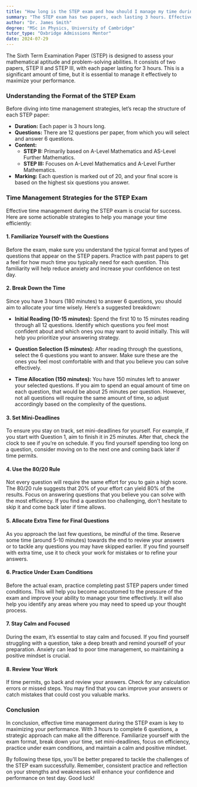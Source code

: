 ```yaml
---
title: "How long is the STEP exam and how should I manage my time during the test?"
summary: "The STEP exam has two papers, each lasting 3 hours. Effective time management is crucial for maximizing your performance."
author: "Dr. James Smith"
degree: "MSc in Physics, University of Cambridge"
tutor_type: "Oxbridge Admissions Mentor"
date: 2024-07-29
---
```


The Sixth Term Examination Paper (STEP) is designed to assess your mathematical aptitude and problem-solving abilities. It consists of two papers, STEP II and STEP III, with each paper lasting for 3 hours. This is a significant amount of time, but it is essential to manage it effectively to maximize your performance.

### Understanding the Format of the STEP Exam

Before diving into time management strategies, let’s recap the structure of each STEP paper:

- **Duration:** Each paper is 3 hours long.
- **Questions:** There are 12 questions per paper, from which you will select and answer 6 questions. 
- **Content:** 
  - **STEP II:** Primarily based on A-Level Mathematics and AS-Level Further Mathematics.
  - **STEP III:** Focuses on A-Level Mathematics and A-Level Further Mathematics.
- **Marking:** Each question is marked out of 20, and your final score is based on the highest six questions you answer.

### Time Management Strategies for the STEP Exam

Effective time management during the STEP exam is crucial for success. Here are some actionable strategies to help you manage your time efficiently:

#### 1. **Familiarize Yourself with the Questions**

Before the exam, make sure you understand the typical format and types of questions that appear on the STEP papers. Practice with past papers to get a feel for how much time you typically need for each question. This familiarity will help reduce anxiety and increase your confidence on test day.

#### 2. **Break Down the Time**

Since you have 3 hours (180 minutes) to answer 6 questions, you should aim to allocate your time wisely. Here’s a suggested breakdown:

- **Initial Reading (10-15 minutes):** Spend the first 10 to 15 minutes reading through all 12 questions. Identify which questions you feel most confident about and which ones you may want to avoid initially. This will help you prioritize your answering strategy.
  
- **Question Selection (5 minutes):** After reading through the questions, select the 6 questions you want to answer. Make sure these are the ones you feel most comfortable with and that you believe you can solve effectively.

- **Time Allocation (150 minutes):** You have 150 minutes left to answer your selected questions. If you aim to spend an equal amount of time on each question, that would be about 25 minutes per question. However, not all questions will require the same amount of time, so adjust accordingly based on the complexity of the questions.

#### 3. **Set Mini-Deadlines**

To ensure you stay on track, set mini-deadlines for yourself. For example, if you start with Question 1, aim to finish it in 25 minutes. After that, check the clock to see if you’re on schedule. If you find yourself spending too long on a question, consider moving on to the next one and coming back later if time permits.

#### 4. **Use the 80/20 Rule**

Not every question will require the same effort for you to gain a high score. The 80/20 rule suggests that 20% of your effort can yield 80% of the results. Focus on answering questions that you believe you can solve with the most efficiency. If you find a question too challenging, don't hesitate to skip it and come back later if time allows.

#### 5. **Allocate Extra Time for Final Questions**

As you approach the last few questions, be mindful of the time. Reserve some time (around 5-10 minutes) towards the end to review your answers or to tackle any questions you may have skipped earlier. If you find yourself with extra time, use it to check your work for mistakes or to refine your answers.

#### 6. **Practice Under Exam Conditions**

Before the actual exam, practice completing past STEP papers under timed conditions. This will help you become accustomed to the pressure of the exam and improve your ability to manage your time effectively. It will also help you identify any areas where you may need to speed up your thought process.

#### 7. **Stay Calm and Focused**

During the exam, it’s essential to stay calm and focused. If you find yourself struggling with a question, take a deep breath and remind yourself of your preparation. Anxiety can lead to poor time management, so maintaining a positive mindset is crucial.

#### 8. **Review Your Work**

If time permits, go back and review your answers. Check for any calculation errors or missed steps. You may find that you can improve your answers or catch mistakes that could cost you valuable marks.

### Conclusion

In conclusion, effective time management during the STEP exam is key to maximizing your performance. With 3 hours to complete 6 questions, a strategic approach can make all the difference. Familiarize yourself with the exam format, break down your time, set mini-deadlines, focus on efficiency, practice under exam conditions, and maintain a calm and positive mindset.

By following these tips, you'll be better prepared to tackle the challenges of the STEP exam successfully. Remember, consistent practice and reflection on your strengths and weaknesses will enhance your confidence and performance on test day. Good luck!
    